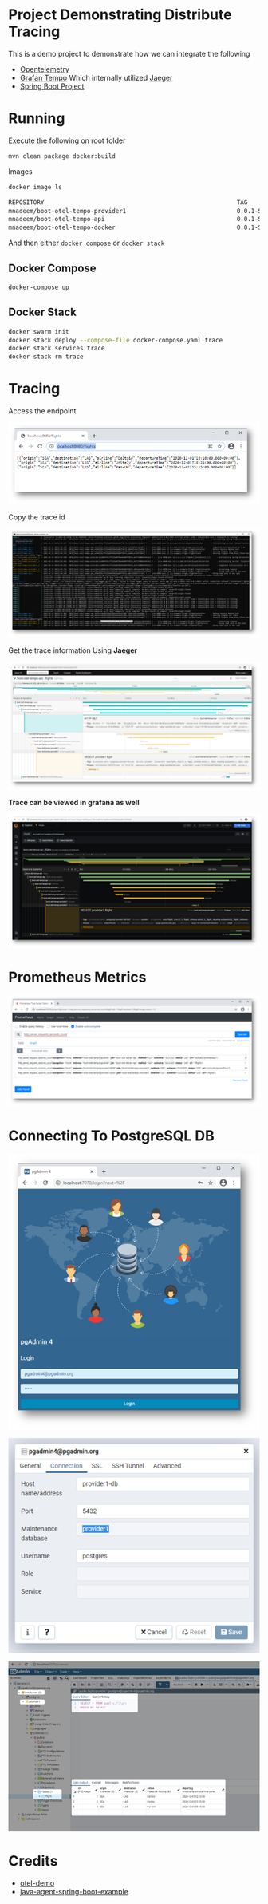 # Project Demonstrating Distribute Tracing

This is a demo project to demonstrate how we can integrate the following

* [Opentelemetry](https://opentelemetry.io/)
* [Grafan Tempo](https://grafana.com/oss/tempo/) Which internally utilized [Jaeger](https://www.jaegertracing.io/)
* [Spring Boot Project](https://spring.io/projects/spring-boot)

# Running



Execute the following on root folder

````bash
mvn clean package docker:build
````

Images

````bash
docker image ls

````


````bash
REPOSITORY                                                      TAG                 IMAGE ID            CREATED              SIZE
mnadeem/boot-otel-tempo-provider1                               0.0.1-SNAPSHOT      7ddceebcc722        About a minute ago   169MB
mnadeem/boot-otel-tempo-api                                     0.0.1-SNAPSHOT      a301242388a1        2 minutes ago        147MB
mnadeem/boot-otel-tempo-docker                                  0.0.1-SNAPSHOT      061a20db744b        4 minutes ago        130MB
````

And then either `docker compose` or `docker stack`

## Docker Compose



````bash
docker-compose up
````

## Docker Stack

````bash
docker swarm init
docker stack deploy --compose-file docker-compose.yaml trace
docker stack services trace
docker stack rm trace
````
# Tracing

Access the endpoint

![](docs/access-flights.png)

Copy the trace id

![](docs/trace-id.png)

Get the trace information Using **Jaeger**

![](docs/jaeger-trace.png)


**Trace can be viewed in grafana as well**

![](docs/grafana-trace.png)


# Prometheus Metrics

![](docs/prometheus-metrics.png)


# Connecting To PostgreSQL DB

![](docs/pgAdminlogin.png)

![](docs/pgAdmingServer.png)

![](docs/pgAdminDb.png)


# Credits

* [otel-demo](https://github.com/williewheeler/otel-demo)
* [java-agent-spring-boot-example](https://github.com/objectiser/java-agent-spring-boot-example)


